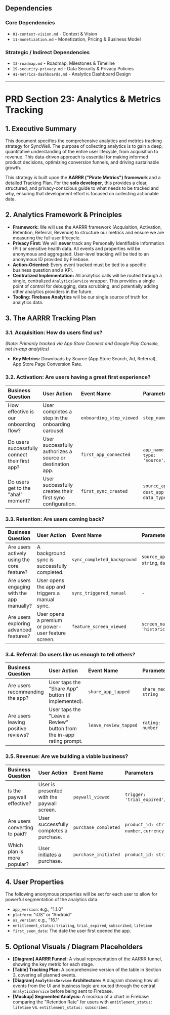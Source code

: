 ## Dependencies

### Core Dependencies
- `01-context-vision.md` - Context & Vision
- `11-monetization.md` - Monetization, Pricing & Business Model

### Strategic / Indirect Dependencies
- `13-roadmap.md` - Roadmap, Milestones & Timeline
- `19-security-privacy.md` - Data Security & Privacy Policies
- `41-metrics-dashboards.md` - Analytics Dashboard Design

---

# PRD Section 23: Analytics & Metrics Tracking

## 1. Executive Summary

This document specifies the comprehensive analytics and metrics tracking strategy for SyncWell. The purpose of collecting analytics is to gain a deep, quantitative understanding of the entire user lifecycle, from acquisition to revenue. This data-driven approach is essential for making informed product decisions, optimizing conversion funnels, and driving sustainable growth.

This strategy is built upon the **AARRR ("Pirate Metrics") framework** and a detailed Tracking Plan. For the **solo developer**, this provides a clear, structured, and privacy-conscious guide to what needs to be tracked and why, ensuring that development effort is focused on collecting actionable data.

## 2. Analytics Framework & Principles

*   **Framework:** We will use the AARRR framework (Acquisition, Activation, Retention, Referral, Revenue) to structure our metrics and ensure we are measuring the full user lifecycle.
*   **Privacy First:** We will **never** track any Personally Identifiable Information (PII) or sensitive health data. All events and properties will be anonymous and aggregated. User-level tracking will be tied to an anonymous ID provided by Firebase.
*   **Action-Oriented:** Every event tracked must be tied to a specific business question and a KPI.
*   **Centralized Implementation:** All analytics calls will be routed through a single, centralized `AnalyticsService` wrapper. This provides a single point of control for debugging, data scrubbing, and potentially adding other analytics providers in the future.
*   **Tooling:** **Firebase Analytics** will be our single source of truth for analytics data.

## 3. The AARRR Tracking Plan

### 3.1. Acquisition: How do users find us?

*(Note: Primarily tracked via App Store Connect and Google Play Console, not in-app analytics)*
*   **Key Metrics:** Downloads by Source (App Store Search, Ad, Referral), App Store Page Conversion Rate.

### 3.2. Activation: Are users having a great first experience?

| Business Question | User Action | Event Name | Parameters | KPI |
| :--- | :--- | :--- | :--- | :--- |
| How effective is our onboarding flow? | User completes a step in the onboarding carousel. | `onboarding_step_viewed` | `step_name: string` | Onboarding Funnel Conversion |
| Do users successfully connect their first app? | User successfully authorizes a source or destination app. | `first_app_connected` | `app_name: string`, `type: 'source'/'destination'` | Activation Rate |
| Do users get to the "aha!" moment? | User successfully creates their first sync configuration. | `first_sync_created` | `source_app: string`, `dest_app: string`, `data_type: string`| Activation Rate |

### 3.3. Retention: Are users coming back?

| Business Question | User Action | Event Name | Parameters | KPI |
| :--- | :--- | :--- | :--- | :--- |
| Are users actively using the core feature? | A background sync is successfully completed. | `sync_completed_background` | `source_app: string`, `dest_app: string`, `data_type: string` | Core Feature Adoption |
| Are users engaging with the app manually? | User opens the app and triggers a manual sync. | `sync_triggered_manual` | - | DAU/MAU Ratio |
| Are users exploring advanced features? | User opens a premium or power-user feature screen. | `feature_screen_viewed` | `screen_name: 'historical_sync'/'export_data'` | Feature Adoption Rate |

### 3.4. Referral: Do users like us enough to tell others?

| Business Question | User Action | Event Name | Parameters | KPI |
| :--- | :--- | :--- | :--- | :--- |
| Are users recommending the app? | User taps the "Share App" button (if implemented). | `share_app_tapped` | `share_medium: string` | Viral Coefficient (k-factor) |
| Are users leaving positive reviews? | User taps the "Leave a Review" button from the in-app rating prompt. | `leave_review_tapped` | `rating: number` | App Store Rating |

### 3.5. Revenue: Are we building a viable business?

| Business Question | User Action | Event Name | Parameters | KPI |
| :--- | :--- | :--- | :--- | :--- |
| Is the paywall effective? | User is presented with the paywall screen. | `paywall_viewed` | `trigger: 'trial_expired'/'feature_gate'` | Paywall Conversion Rate |
| Are users converting to paid? | User successfully completes a purchase. | `purchase_completed` | `product_id: string`, `value: number`, `currency: string`| Trial-to-Paid Conversion Rate |
| Which plan is more popular? | User initiates a purchase. | `purchase_initiated` | `product_id: string` | Sales Mix |

## 4. User Properties

The following anonymous properties will be set for each user to allow for powerful segmentation of the analytics data.

*   `app_version`: e.g., "1.1.0"
*   `platform`: "iOS" or "Android"
*   `os_version`: e.g., "16.1"
*   `entitlement_status`: `trialing`, `trial_expired`, `subscribed`, `lifetime`
*   `first_seen_date`: The date the user first opened the app.

## 5. Optional Visuals / Diagram Placeholders
*   **[Diagram] AARRR Funnel:** A visual representation of the AARRR funnel, showing the key metric for each stage.
*   **[Table] Tracking Plan:** A comprehensive version of the table in Section 3, covering all planned events.
*   **[Diagram] `AnalyticsService` Architecture:** A diagram showing how all events from the UI and business logic are routed through the central `AnalyticsService` before being sent to Firebase.
*   **[Mockup] Segmented Analysis:** A mockup of a chart in Firebase comparing the "Retention Rate" for users with `entitlement_status: lifetime` vs. `entitlement_status: subscribed`.
